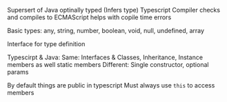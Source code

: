 Supersert of Java
optinally typed (Infers type)
Typescript Compiler checks and compiles to ECMAScript
helps with copile time errors

Basic types: any, string, number, boolean, void, null, undefined, array

Interface for type definition

Typescirpt & Java:
Same: Interfaces & Classes, Inheritance, Instance members as well static members
Different: Single constructor, optional params

By default things are public in typescript
Must always use `this` to access members
